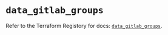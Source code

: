# `data_gitlab_groups`

Refer to the Terraform Registory for docs: [`data_gitlab_groups`](https://registry.terraform.io/providers/gitlabhq/gitlab/15.10.0/docs/data-sources/groups).
